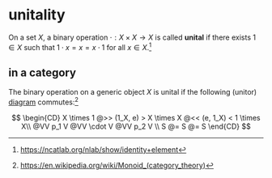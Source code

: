 # unitality

On a set $X$, a binary operation $\cdot: X \times X \to X$ is called **unital**
if there exists $1 \in X$ such that $1 \cdot x = x = x \cdot 1$ for all
$x \in X$.[^1]

## in a category

The binary operation on a generic object $X$ is unital if the following (unitor)
[diagram](./category-theory/diagram.md) commutes:[^2]

$$
\begin{CD}
X \times 1 @>> (1_X, e) > X \times X @<< (e, 1_X) < 1 \times X\\
@VV p_1 V @VV \cdot V @VV p_2 V \\
S @= S @= S
\end{CD}
$$

[^1]: https://ncatlab.org/nlab/show/identity+element
[^2]: https://en.wikipedia.org/wiki/Monoid_(category_theory)
